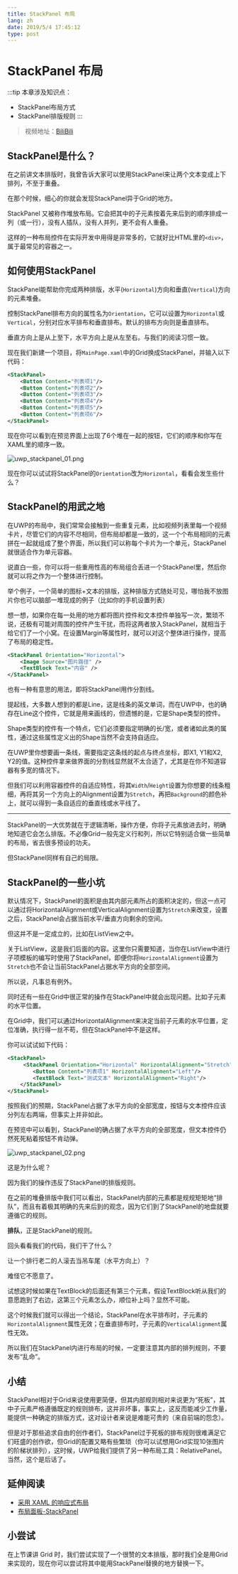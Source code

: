 ```yaml
---
title: StackPanel 布局
lang: zh
date: 2019/5/4 17:45:12
type: post
---
```


# StackPanel 布局

:::tip
本章涉及知识点：
- StackPanel布局方式
- StackPanel排版规则
:::

> 视频地址：[BiliBili](https://www.bilibili.com/video/av49066072/)

## StackPanel是什么？

在之前讲文本排版时，我曾告诉大家可以使用StackPanel来让两个文本变成上下排列，不至于重叠。

在那个时候，细心的你就会发现StackPanel异于Grid的地方。

StackPanel 又被称作堆放布局。它会把其中的子元素按着先来后到的顺序排成一列（或一行），没有人插队，没有人并列，更不会有人重叠。

这样的一种布局控件在实际开发中用得是非常多的，它就好比HTML里的`<div>`，属于最常见的容器之一。

## 如何使用StackPanel

StackPanel能帮助你完成两种排版，水平(`Horizontal`)方向和垂直(`Vertical`)方向的元素堆叠。

控制StackPanel排布方向的属性名为`Orientation`，它可以设置为`Horizontal`或`Vertical`，分别对应水平排布和垂直排布。默认的排布方向则是垂直排布。

垂直方向上是从上至下，水平方向上是从左至右。与我们的阅读习惯一致。

现在我们新建一个项目，将`MainPage.xaml`中的Grid换成StackPanel，并输入以下代码：

```xml
<StackPanel>
    <Button Content="列表项1"/>
    <Button Content="列表项2"/>
    <Button Content="列表项3"/>
    <Button Content="列表项4"/>
    <Button Content="列表项5"/>
    <Button Content="列表项6"/>
</StackPanel>
```

现在你可以看到在预览界面上出现了6个堆在一起的按钮，它们的顺序和你写在XAML里的顺序一致。

![uwp_stackpanel_01.png](https://storage.live.com/items/51816931BAB0F7A8!12563?authkey=AO7QXpgYo7-5DUU)

现在你可以试试将StackPanel的`Orientation`改为`Horizontal`，看看会发生些什么？

## StackPanel的用武之地

在UWP的布局中，我们常常会接触到一些重复元素，比如视频列表里每一个视频卡片，尽管它们的内容不尽相同，但布局却都是一致的，这一个个布局相同的元素拼在一起就组成了整个界面，所以我们可以称每个卡片为一个单元，StackPanel就很适合作为单元容器。

说直白一些，你可以将一些重用性高的布局组合丢进一个StackPanel里，然后你就可以将之作为一个整体进行控制。

举个例子，一个简单的图标+文本的排版，这种排版方式随处可见，哪怕我不放图片你也可以脑部一堆现成的例子（比如你的手机设置列表）

想一想，如果你在每一处用的地方都将图片控件和文本控件单独写一次，繁琐不说，还极有可能对周围的控件产生干扰，而将这两者放入StackPanel，就相当于给它们了一个小窝。在设置Margin等属性时，就可以对这个整体进行操作，提高了布局的稳定性。

```xml
<StackPanel Orientation="Horizontal">
    <Image Source="图片路径" />
    <TextBlock Text="内容" />
</StackPanel>
```

也有一种有意思的用法，即将StackPanel用作分割线。

提起线，大多数人想到的都是Line，这是线条的英文单词，而在UWP中，也的确存在Line这个控件，它就是用来画线的，但遗憾的是，它是Shape类型的控件。

Shape类型的控件有一个特点，它们必须要指定明确的长/宽，或者诸如此类的属性，通过这些属性定义出的Shape当然不会支持自适应。

在UWP里你想要画一条线，需要指定这条线的起点与终点坐标，即X1, Y1和X2, Y2的值。这种控件拿来做界面的分割线显然就不太合适了，尤其是在你不知道容器有多宽的情况下。

但我们可以利用容器控件的自适应特性，将其`Width`/`Height`设置为你想要的线条粗细，再将其另一个方向上的Alignment设置为`Stretch`，再把`Background`的颜色补上，就可以得到一条自适应的垂直线或水平线了。

---

StackPanel的一大优势就在于逻辑清晰，操作方便，你将子元素放进去时，明确地知道它会怎么排版。不必像Grid一般先定义行和列，所以它特别适合做一些简单的布局，省去很多预设的功夫。

但StackPanel同样有自己的局限。

## StackPanel的一些小坑

默认情况下，StackPanel的面积是由其内部元素所占的面积决定的，但这一点可以通过将HorizontalAlignment或VerticalAlignment设置为`Stretch`来改变，设置之后，StackPanel会占据当前水平/垂直方向剩余的空间。

但这并不是一定成立的，比如在ListView之中。

关于ListView，这是我们后面的内容。这里你只需要知道，当你在ListView中进行子项模板的编写时使用了StackPanel，即便你将`HorizontalAlignment`设置为`Stretch`也不会让当前StackPanel占据水平方向的全部空间。

所以说，凡事总有例外。

同时还有一些在Grid中很正常的操作在StackPanel中就会出现问题。比如子元素的水平位置。

在Grid中，我们可以通过HorizontalAlignment来决定当前子元素的水平位置，定位准确，执行得一丝不苟，但在StackPanel中不是这样。

你可以试试如下代码：

```xml
<StackPanel>
     <StackPanel Orientation="Horizontal" HorizontalAlignment="Stretch" Background="LightGray">
        <Button Content="列表项1" HorizontalAlignment="Left"/>
        <TextBlock Text="测试文本" HorizontalAlignment="Right"/>
    </StackPanel>
</StackPanel>
```

按照我们的预期，StackPanel占据了水平方向的全部宽度，按钮与文本控件应该分列左右两端，但事实上并非如此。

在预览中可以看到，StackPanel的确占据了水平方向的全部宽度，但文本控件仍然死死粘着按钮不肯动弹。

![uwp_stackpanel_02.png](https://storage.live.com/items/51816931BAB0F7A8!12564?authkey=AO7QXpgYo7-5DUU)

这是为什么呢？

因为我们的操作违反了StackPanel的排版规则。

在之前的堆叠排版中我们可以看出，StackPanel内部的元素都是规规矩矩地“排队”，而且有着极其明确的先来后到的观念，因为它们到了StackPanel的地盘就要遵循它的规则。

**排队**，正是StackPanel的规则。

回头看看我们的代码，我们干了什么？

让一个排行老二的人滚去当吊车尾（水平方向上）？

难怪它不愿意了。

试想这时候如果在TextBlock的后面还有第三个元素，假设TextBlock听从我们的意愿跑到了右边，这第三个元素怎么办，顺位补上吗？显然不可能。

这个时候我们就可以得出一个结论，StackPanel在水平排布时，子元素的`HorizontalAlignment`属性无效；在垂直排布时，子元素的`VerticalAlignment`属性无效。

所以我们在StackPanel内进行布局的时候，一定要注意其内部的排列规则，不要发布“乱命”。

## 小结

StackPanel相对于Grid来说使用更简便，但其内部规则相对来说更为“死板”，其中子元素严格遵循既定的规则排布，这并非坏事，事实上，这反而能减少工作量，能提供一种确定的排版方式，这对设计者来说是难能可贵的（来自前端的怨念）。

但是对于那些追求自由的创作者们，StackPanel过于死板的排布规则很难满足它们旺盛的创作欲，但Grid的配置又略有些繁琐（你可以试想用Grid实现10张图片的阶梯状排列），这时候，UWP给我们提供了另一种布局工具：RelativePanel。当然，这个是后话了。

## 延伸阅读

- [采用 XAML 的响应式布局](https://docs.microsoft.com/zh-cn/windows/uwp/design/layout/layouts-with-xaml)
- [布局面板-StackPanel](https://docs.microsoft.com/zh-cn/windows/uwp/design/layout/layout-panels#stackpanel)

## 小尝试

在上节课讲 Grid 时，我们尝试实现了一个很赞的文本排版，那时我们全是用Grid来实现的，现在你可以尝试将其中能用StackPanel替换的地方替换一下。